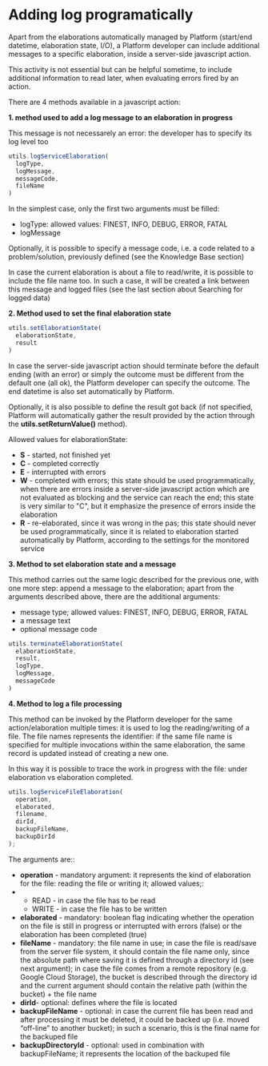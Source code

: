 # Adding log programatically

Apart from the elaborations automatically managed by Platform \(start/end datetime, elaboration state, I/O\), a Platform developer can include additional messages to a specific elaboration, inside a server-side javascript action.

This activity is not essential but can be helpful sometime, to include additional information to read later, when evaluating errors fired by an action.

There are 4 methods available in a javascript action:

**1. method used to add a log message to an elaboration in progress**

This message is not necessarely an error: the developer has to specify its log level too

```javascript
utils.logServiceElaboration(
  logType,
  logMessage,
  messageCode,
  fileName
)
```

In the simplest case, only the first two arguments must be filled:

* logType: allowed values: FINEST, INFO, DEBUG, ERROR, FATAL
* logMessage

Optionally, it is possible to specify a message code, i.e. a code related to a problem/solution, previously defined \(see the Knowledge Base section\)

In case the current elaboration is about a file to read/write, it is possible to include the file name too. In such a case, it will be created a link between this message and logged files \(see the last section about Searching for logged data\)

**2. Method used to set the final elaboration state**

```javascript
utils.setElaborationState(
  elaborationState,
  result
)
```

In case the server-side javascript action should terminate before the default ending \(with an error\) or simply the outcome must be different from the default one \(all ok\), the Platform developer can specify the outcome. The end datetime is also set automatically by Platform.

Optionally, it is also possible to define the result got back \(if not specified, Platform will automatically gather the result provided by the action through the **utils.setReturnValue\(\)** method\).

Allowed values for elaborationState:

* **S** - started, not finished yet
* **C** - completed correctly
* **E** - interrupted with errors
* **W** - completed with errors; this state should be used programmatically, when there are errors inside a server-side javascript action which are not evaluated as blocking and the service can reach the end; this state is very similar to "C", but it emphasize the presence of errors inside the elaboration
* **R** - re-elaborated, since it was wrong in the pas; this state should never be used programmatically, since it is related to elaboration started automatically by Platform, according to the settings for the monitored service

**3. Method to set elaboration state and a message**

This method carries out the same logic described for the previous one, with one more step: append a message to the elaboration; apart from the arguments described above, there are the additional arguments:

* message type; allowed values: FINEST, INFO, DEBUG, ERROR, FATAL
* a message text
* optional message code

```javascript
utils.terminateElaborationState(
  elaborationState,
  result,
  logType, 
  logMessage,
  messageCode
)
```

**4. Method to log a file processing**

This method can be invoked by the Platform developer for the same action/elaboration multiple times: it is used to log the reading/writing of a file. The file names represents the identifier: if the same file name is specified for multiple invocations within the same elaboration, the same record is updated instead of creating a new one.

In this way it is possible to trace the work in progress with the file: under elaboration vs elaboration completed.

```javascript
utils.logServiceFileElaboration(
  operation,
  elaborated,
  filename,
  dirId,
  backupFileName,
  backupDirId
);
```

The arguments are::

* **operation** - mandatory argument: it represents the kind of elaboration for the file: reading the file or writing it; allowed values;:
* * READ - in case the file has to be read
  * WRITE - in case the file has to be written
* **elaborated** - mandatory: boolean flag indicating whether the operation on the file is still in progress or interrupted with errors \(false\) or the elaboration has been completed \(true\)
* **fileName** - mandatory: the file name in use; in case the file is read/save from the server file system, it should contain the file name only, since the absolute path where saving it is defined through a directory id \(see next argument\); in case the file comes from a remote repository \(e.g. Google Cloud Storage\), the bucket is described through the directory id and the current argument should contain the relative path \(within the bucket\) + the file name
* **dirId**- optional: defines where the file is located
* **backupFileName** - optional: in case the current file has been read and after processing it must be deleted, it could be backed up \(i.e. moved “off-line” to another bucket\); in such a scenario, this is the final name for the backuped file
* **backupDirectoryId** - optional: used in combination with backupFileName; it represents the location of the backuped file

